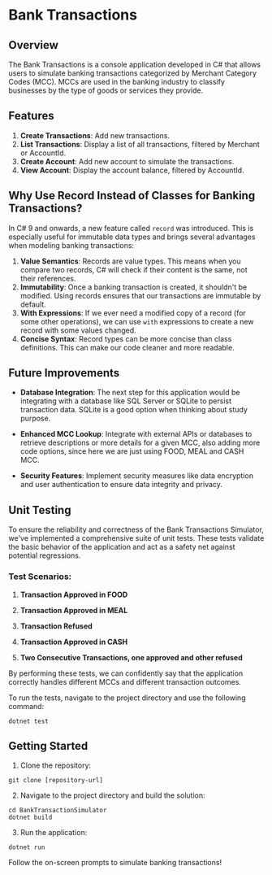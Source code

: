 # Bank Transactions

## Overview

The Bank Transactions is a console application developed in C# that allows users to simulate banking transactions categorized by Merchant Category Codes (MCC). MCCs are used in the banking industry to classify businesses by the type of goods or services they provide.

## Features

1. **Create Transactions**: Add new transactions.
2. **List Transactions**: Display a list of all transactions, filtered by Merchant or AccountId.
3. **Create Account**: Add new account to simulate the transactions.
4. **View Account**: Display the account balance, filtered by AccountId. 

## Why Use Record Instead of Classes for Banking Transactions?

In C# 9 and onwards, a new feature called `record` was introduced. This is especially useful for immutable data types and brings several advantages when modeling banking transactions:

1. **Value Semantics**: Records are value types. This means when you compare two records, C# will check if their content is the same, not their references.
2. **Immutability**: Once a banking transaction is created, it shouldn't be modified. Using records ensures that our transactions are immutable by default.
3. **With Expressions**: If we ever need a modified copy of a record (for some other operations), we can use `with` expressions to create a new record with some values changed.
4. **Concise Syntax**: Record types can be more concise than class definitions. This can make our code cleaner and more readable.

## Future Improvements

- **Database Integration**: The next step for this application would be integrating with a database like SQL Server or SQLite to persist transaction data. SQLite is a good option when thinking about study purpose.
  
- **Enhanced MCC Lookup**: Integrate with external APIs or databases to retrieve descriptions or more details for a given MCC, also adding more code options, since here we are just using FOOD, MEAL and CASH MCC.
  
- **Security Features**: Implement security measures like data encryption and user authentication to ensure data integrity and privacy.

## Unit Testing

To ensure the reliability and correctness of the Bank Transactions Simulator, we've implemented a comprehensive suite of unit tests. These tests validate the basic behavior of the application and act as a safety net against potential regressions.

### Test Scenarios:

1. **Transaction Approved in FOOD**
   
2. **Transaction Approved in MEAL**

3. **Transaction Refused**

4. **Transaction Approved in CASH**

5. **Two Consecutive Transactions, one approved and other refused**

By performing these tests, we can confidently say that the application correctly handles different MCCs and different transaction outcomes.

To run the tests, navigate to the project directory and use the following command:

```
dotnet test
```

## Getting Started

1. Clone the repository:
```
git clone [repository-url]
```

2. Navigate to the project directory and build the solution:
```
cd BankTransactionSimulator
dotnet build
```

3. Run the application:
```
dotnet run
```

Follow the on-screen prompts to simulate banking transactions!

